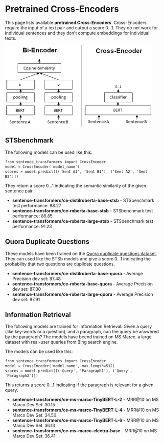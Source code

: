 # Pretrained Cross-Encoders

This page lists available **pretrained Cross-Encoders**. Cross-Encoders require the input of a text pair and output a score 0...1. They do not work for individual sentences and they don't compute embeddings for individual texts.

![BiEncoder](https://raw.githubusercontent.com/UKPLab/sentence-transformers/master/docs/img/Bi_vs_Cross-Encoder.png)


## STSbenchmark
The following models can be used like this:
```
from sentence_transformers import CrossEncoder
model = CrossEncoder('model_name')
scores = model.predict([('Sent A1', 'Sent B1'), ('Sent A2', 'Sent B2')])
```

They return a score  0...1 indicating the semantic similarity of the given sentence pair.
- **sentence-transformers/ce-distilroberta-base-stsb** - STSbenchmark test performance: 88.27
- **sentence-transformers/ce-roberta-base-stsb** - STSbenchmark test performance: 89.85
- **sentence-transformers/ce-roberta-large-stsb** - STSbenchmark test performance: 91.23 

## Quora Duplicate Questions
These models have been trained on the [Quora duplicate questions dataset](https://www.quora.com/q/quoradata/First-Quora-Dataset-Release-Question-Pairs). They can used like the STSb models and give a score 0...1 indicating the probability that two questions are duplicate questions.

- **sentence-transformers/ce-distilroberta-base-quora** - Average Precision dev set: 87.48
- **sentence-transformers/ce-roberta-base-quora** - Average Precision dev set: 87.80
- **sentence-transformers/ce-roberta-large-quora** - Average Precision dev set: 87.91


## Information Retrieval

The following models are trained for Information Retrieval: Given a query (like key-words or a question), and a paragraph, can the query be answered by the paragraph? The models have beend trained on MS Marco, a large dataset with real-user queries from Bing search engine.

The models can be used like this:
```
from sentence_transformers import CrossEncoder
model = CrossEncoder('model_name', max_length=512)
scores = model.predict([('Query', 'Paragraph1'), ('Query', 'Paragraph2')])
```

This returns a score 0...1 indicating if the paragraph is relevant for a given query.

- **sentence-transformers/ce-ms-marco-TinyBERT-L-2** - MRR@10 on MS Marco Dev Set: 30.15
- **sentence-transformers/ce-ms-marco-TinyBERT-L-4** -  MRR@10 on MS Marco Dev Set: 34.50
- **sentence-transformers/ce-ms-marco-TinyBERT-L-6** - MRR@10 on MS Marco Dev Set: 36.13
- **sentence-transformers/ce-ms-marco-electra-base** - MRR@10 on MS Marco Dev Set: 36.41
